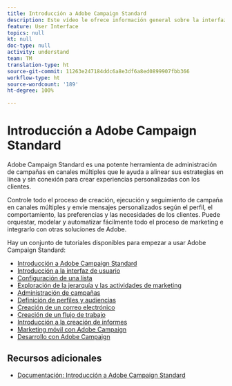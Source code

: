 ```yaml
---
title: Introducción a Adobe Campaign Standard
description: Este vídeo le ofrece información general sobre la interfaz de usuario de Adobe Campaign Standard, así como sobre las funcionalidades principales y clave.
feature: User Interface
topics: null
kt: null
doc-type: null
activity: understand
team: TM
translation-type: ht
source-git-commit: 11263e247184ddc6a8e3df6a8ed0899907fbb366
workflow-type: ht
source-wordcount: '189'
ht-degree: 100%

---
```



# Introducción a Adobe Campaign Standard

Adobe Campaign Standard es una potente herramienta de administración de campañas en canales múltiples que le ayuda a alinear sus estrategias en línea y sin conexión para crear experiencias personalizadas con los clientes.

Controle todo el proceso de creación, ejecución y seguimiento de campaña en canales múltiples y envíe mensajes personalizados según el perfil, el comportamiento, las preferencias y las necesidades de los clientes. Puede orquestar, modelar y automatizar fácilmente todo el proceso de marketing e integrarlo con otras soluciones de Adobe.

Hay un conjunto de tutoriales disponibles para empezar a usar Adobe Campaign Standard:

* [Introducción a Adobe Campaign Standard](/help/getting-started/adobe-campaign-standard-introduction.md)
* [Introducción a la interfaz de usuario](/help/getting-started/getting-started-with-the-ui.md)
* [Configuración de una lista](/help/getting-started/configure-a-list.md)
* [Exploración de la jerarquía y las actividades de marketing](/help/getting-started/explore-hierarchy-and-marketing-activities.md)
* [Administración de campañas](/help/getting-started/managing-campaigns.md)
* [Definición de perfiles y audiencias](/help/getting-started/understanding-profiles-and-audiences.md)
* [Creación de un correo electrónico](https://experienceleague.adobe.com/docs/campaign-standard-learn/tutorials/communication-channels/email/create-email-from-homepage.html?lang=es)
* [Creación de un flujo de trabajo](/help/managing-processes-and-data/creating-a-workflow.md)
* [Introducción a la creación de informes](/help/getting-started/reporting-with-adobe-campaign-introduction.md)
* [Marketing móvil con Adobe Campaign](/help/getting-started/mobile-marketing-with-adobe-campaign.md)
* [Desarrollo con Adobe Campaign](/help/getting-started/growing-with-adobe-campaign.md)

## Recursos adicionales

* [Documentación: Introducción a Adobe Campaign Standard](https://docs.adobe.com/content/help/es-ES/campaign-standard/using/getting-started/about-campaign-standard.html)

